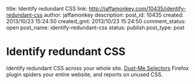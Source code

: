 title: Identify redundant CSS
link: http://jaffamonkey.com/10435/identify-redundant-css
author: jaffamonkey
description: 
post_id: 10435
created: 2013/10/23 15:24:50
created_gmt: 2013/10/23 15:24:50
comment_status: open
post_name: identify-redundant-css
status: publish
post_type: post

# Identify redundant CSS

Identify redundant CSS across your whole site. [Dust-Me Selectors](https://addons.mozilla.org/en-us/firefox/addon/dust-me-selectors/) Firefox plugin spiders your entire website, and reports on unused CSS.
